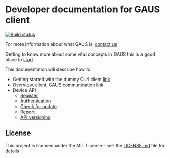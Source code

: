 # Developer documentation for GAUS client

[![Build status](https://codebuild.eu-west-1.amazonaws.com/badges?uuid=eyJlbmNyeXB0ZWREYXRhIjoiVURYWlJWOS81ZmlLeEFGcWh1Q0Z5U2pVZktuaHZaTGlIQ21YK2MrZEhQZ0dqMi9xeTRBVEEyZllCWHh0VjFLNnJ4a1VvZ01xdGFOQ0tqVnpQeDFFbk1jPSIsIml2UGFyYW1ldGVyU3BlYyI6IkRSKzlrMG5WcktGUFhqQmYiLCJtYXRlcmlhbFNldFNlcmlhbCI6MX0%3D&branch=master)](https://eu-west-1.console.aws.amazon.com/codesuite/codebuild/projects/cdeveloper-documentation/details)

For more information about what GAUS is, [contact us](mailto:gaus@sony.com)

Getting to know more about some vital concepts in GAUS this is a good place to [start](docs/concepts.md)

This documentation will describe how to:
* Getting started with the dummy Curl client [link](docs/getting-started.md)
* Overview, client, GAUS communication [link](docs/overview.md)
* Device API
  * [Register](docs/register.md)
  * [Authentication](docs/authentication.md)
  * [Check for update](docs/check-for-update.md)
  * [Report](docs/report.md)
  * [API versioning](docs/apiversion.md)


## License

This project is licensed under the MIT License - see the [LICENSE.md](LICENSE.md) file for details
